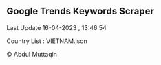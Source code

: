 

## Google Trends Keywords Scraper 
 
Last Update 16-04-2023 , 13:46:54

Country List :
VIETNAM.json



© Abdul Muttaqin 
